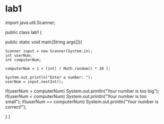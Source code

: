 # lab1

import java.util.Scanner;

public class lab1 { 
  
  public static void main(String args[]){

    Scanner input = new Scanner(System.in);
    int userNum;
    int computerNum;
    
    computerNum = 1 + (int) ( Math.random() * 10 );
    
    System.out.println("Enter a number: ");
    userNum = input.nextInt();
    
  if(userNum > computerNum)
    System.out.println("Your number is too big");
  if(userNum < computerNum)
    System.out.println("Your number is too small");
  if(userNum == computerNum)
    System.out.println("Your number is correct!");

    
}
}
